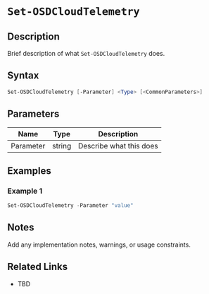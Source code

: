 # `Set-OSDCloudTelemetry`

## Description
Brief description of what `Set-OSDCloudTelemetry` does.

## Syntax
```powershell
Set-OSDCloudTelemetry [-Parameter] <Type> [<CommonParameters>]
```

## Parameters
| Name      | Type   | Description                  |
|-----------|--------|------------------------------|
| Parameter | string | Describe what this does      |

## Examples
### Example 1
```powershell
Set-OSDCloudTelemetry -Parameter "value"
```

## Notes
Add any implementation notes, warnings, or usage constraints.

## Related Links
- TBD